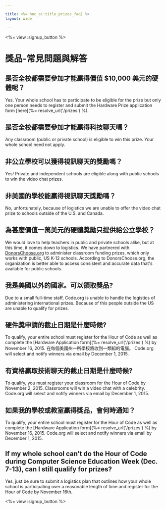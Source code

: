 ```yaml
---

title: <%= hoc_s(:title_prizes_faq) %>
layout: wide

---
```


<%= view :signup_button %>

# 獎品-常見問題與解答

## 是否全校都需要參加才能贏得價值 $10,000 美元的硬體呢？

Yes. Your whole school has to participate to be eligible for the prize but only one person needs to register and submit the Hardware Prize application form [here](%= resolve_url('/prizes') %).

## 是否全校都需要參加才能贏得科技聊天嗎？

Any classroom (public or private school) is eligible to win this prize. Your whole school need not apply.

## 非公立學校可以獲得視訊聊天的獎勵嗎？

Yes! Private and independent schools are eligible along with public schools to win the video chat prizes.

## 非美國的學校能贏得視訊聊天獎勵嗎？

No, unfortunately, because of logistics we are unable to offer the video chat prize to schools outside of the U.S. and Canada.

## 為甚麼價值一萬美元的硬體獎勵只提供給公立學校？

We would love to help teachers in public and private schools alike, but at this time, it comes down to logistics. We have partnered with [DonorsChoose.org](http://donorschoose.org) to administer classroom funding prizes, which only works with public, US K-12 schools. According to DonorsChoose.org, the organization is better able to access consistent and accurate data that's available for public schools.

## 我是美國以外的國家。可以領取獎品?

Due to a small full-time staff, Code.org is unable to handle the logistics of administering international prizes. Because of this people outside the US are unable to qualify for prizes.

## 硬件獎申請的截止日期是什麼時候?

To qualify, your entire school must register for the Hour of Code as well as complete the [Hardware Application form](%= resolve_url('/prizes') %) by November 16, 2015. 在每個美國州一所學校將收到一類組的電腦。 Code.org will select and notify winners via email by December 1, 2015.

## 有資格贏取技術聊天的截止日期是什麼時候?

To qualify, you must register your classroom for the Hour of Code by November 2, 2015. Classrooms will win a video chat with a celebrity. Code.org will select and notify winners via email by December 1, 2015.

## 如果我的學校或教室贏得獎品，會何時通知？

To qualify, your entire school must register for the Hour of Code as well as complete the [Hardware Application form](%= resolve_url('/prizes') %) by November 16, 2015. Code.org will select and notify winners via email by December 1, 2015.

## If my whole school can’t do the Hour of Code during Computer Science Education Week (Dec. 7-13), can I still qualify for prizes?

Yes, just be sure to submit a logistics plan that outlines how your whole school is participating over a reasonable length of time and register for the Hour of Code by November 16th.

<%= view :signup_button %>